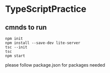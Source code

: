 # TypeScriptPractice


## cmnds to run
```
npm init
npm install --save-dev lite-server
tsc --init
tsc
npm start
```

please follow package.json for packages needed